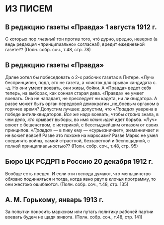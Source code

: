 # ИЗ ПИСЕМ

## В редакцию газеты «Правда» 1 августа 1912 г.

С которых пор _гневный_ тон против того, чтò дурно, вредно, неверно (а ведь редакция «принципиально» согласна!), вредит ежедневной газете?? (Полн. собр. соч., т.48, стр. 78)

## В редакцию газеты «Правда»

Далее хотел бы побеседовать о 2-х рабочих газетах в Питере. «Луч» беспринципен, подл, это не газета, а «листок для срыва» кандидата с. -д. Но они умеют воевать, они живы, бойки. А «Правда» ведет себя теперь, на выборах, как сонная старая дева. «Правда» не умеет воевать. Она не нападает, не преследует ни кадета, ни ликвидатора. А разве может быть орган передовой демократии _не_боевым органом в горячее время? Допустим лучшее: допустим, что «_Правда_» уверена в победе антиликвидаторов. _Все же_ надо воевать, чтобы _страна_ знала, в чем дело, _кто_ срывает выборы, во имя _каких идей_ идет борьба. «Луч» воюет с бешенством, с истерикой, с бесстыднейшим отказом от своих принципов. «_Правда_» — в пику ему — «сурьезничает», жеманничает и не воюет вовсе!! Разве это похоже на марксизм? Разве Маркс не умел соединять войны, самой страстной, беззаветной и беспощадной, с полной принципиальностью?? (Полн. собр. соч., т.48, стр. 95)

## Бюро ЦК РСДРП в Россию 20 декабря 1912 г.

Вообще есть предел. И если эти господа думают, что меньшинство обязано подчиняться и тогда, когда явно рвут в клочья программу, то они жестоко ошибаются. (Полн. собр. соч., т.48, стр. 135)

## А. М. Горькому, январь 1913 г.

За попытки поносить марксизм или путать политику рабочей партии воевать будем не щадя живота. (Полн. собр. соч., т.48, стр. 141)
